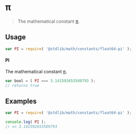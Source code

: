 # π

> The mathematical constant [π][pi].

<section class="usage">

## Usage

```javascript
var PI = require( '@stdlib/math/constants/float64-pi' );
```

#### PI

The mathematical constant [π][pi].

```javascript
var bool = ( PI === 3.141592653589793 );
// returns true
```

</section>

<!-- /.usage -->

<section class="examples">

## Examples

<!-- TODO: better example -->

```javascript
var PI = require( '@stdlib/math/constants/float64-pi' );

console.log( PI );
// => 3.141592653589793
```

</section>

<!-- /.examples -->

<section class="links">

[pi]: https://en.wikipedia.org/wiki/Pi

</section>

<!-- /.links -->
